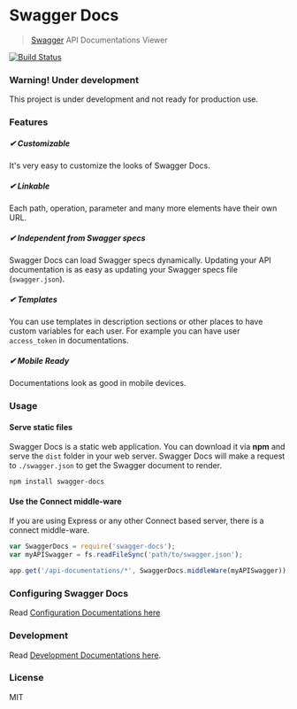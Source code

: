 # Swagger Docs

> [Swagger](http://swagger.io) API Documentations Viewer

[![Build Status](https://travis-ci.org/mohsen1/swagger-docs.svg?branch=master)](https://travis-ci.org/mohsen1/swagger-docs)

### Warning! Under development
This project is under development and not ready for production use.

### Features
##### ✔ Customizable
It's very easy to customize the looks of Swagger Docs.
##### ✔ Linkable
Each path, operation, parameter and many more elements have their own URL.
##### ✔ Independent from Swagger specs
Swagger Docs can load Swagger specs dynamically. Updating your API documentation is as easy as updating your Swagger specs file (`swagger.json`).
##### ✔ Templates
You can use templates in description sections or other places to have custom variables for each user. For example you can have user `access_token` in documentations.
##### ✔ Mobile Ready
Documentations look as good in mobile devices.


### Usage

#### Serve static files
Swagger Docs is a static web application. You can download it via **npm** and serve
the `dist` folder in your web server. Swagger Docs will make a request to `./swagger.json`
to  get the Swagger document to render. 

```shell
npm install swagger-docs
```
#### Use the Connect middle-ware
If you are using Express or any other Connect based server, there is a connect middle-ware.

```js
var SwaggerDocs = require('swagger-docs');
var myAPISwagger = fs.readFileSync('path/to/swagger.json');

app.get('/api-documentations/*', SwaggerDocs.middleWare(myAPISwagger));
```

### Configuring Swagger Docs
Read [Configuration Documentations here](./docs/config.md)

### Development
Read [Development Documentations here](./docs/development.md).

### License
MIT
